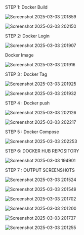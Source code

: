 STEP 1: Docker Build


![Screenshot 2025-03-03 201859](https://github.com/user-attachments/assets/9c3c7358-683b-4ffc-ae52-f9a5b1688dd5)

![Screenshot 2025-03-03 202150](https://github.com/user-attachments/assets/c5921645-fbf3-471c-9597-d60341fae04f)

STEP 2: Docker Login

![Screenshot 2025-03-03 201907](https://github.com/user-attachments/assets/d5878a37-8742-47c1-861b-322fe4ee71c6)

Docker Image

![Screenshot 2025-03-03 201916](https://github.com/user-attachments/assets/8818e100-8b15-489f-ae86-88660ad4e95d)

STEP 3 : Docker Tag

![Screenshot 2025-03-03 201925](https://github.com/user-attachments/assets/29abfeb1-6846-4f19-827e-46e1421941bd)

![Screenshot 2025-03-03 201932](https://github.com/user-attachments/assets/b4005c92-9ce2-49b6-9687-4dfc8b0fc83f)

STEP 4 : Docker push

![Screenshot 2025-03-03 202126](https://github.com/user-attachments/assets/1c4f83ee-0d6f-42da-abda-a14bba7c6093)

![Screenshot 2025-03-03 202217](https://github.com/user-attachments/assets/86e004d0-862f-4cb0-b1d4-22e718393dfe)

STEP 5 : Docker Compose

![Screenshot 2025-03-03 202253](https://github.com/user-attachments/assets/02061131-0332-4844-8574-81345e0e884b)

STEP 6: DOCKER HUB REPOSITORY

![Screenshot 2025-03-03 194901](https://github.com/user-attachments/assets/7d4e768f-ed4e-418f-aaab-d1c43dd5d20c)

STEP 7 : OUTPUT SCREENSHOTS

![Screenshot 2025-03-03 201524](https://github.com/user-attachments/assets/c776fab9-52a0-4b18-91f0-0b17b91a1825)

![Screenshot 2025-03-03 201549](https://github.com/user-attachments/assets/615518f0-d518-428c-b831-342c969d9c69)

![Screenshot 2025-03-03 201702](https://github.com/user-attachments/assets/82994483-5af8-4f0f-acaa-64c61895ffca)

![Screenshot 2025-03-03 201200](https://github.com/user-attachments/assets/6c191a37-d8e9-4ad8-ae13-3aeb8e002a5f)

![Screenshot 2025-03-03 201737](https://github.com/user-attachments/assets/54dccef6-6b7a-4846-ab8d-dc993fc713c1)

![Screenshot 2025-03-03 201255](https://github.com/user-attachments/assets/d3b534d3-a18a-4012-99d6-630fdb700ea3)
